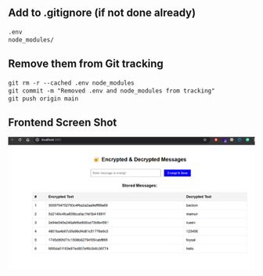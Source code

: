 ## Add to .gitignore (if not done already)
```
.env
node_modules/
```
## Remove them from Git tracking
```
git rm -r --cached .env node_modules
git commit -m "Removed .env and node_modules from tracking"
git push origin main
```
## Frontend Screen Shot

![Image Alt Text](assets/images/image.png)

